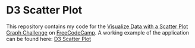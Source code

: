 # D3 Scatter Plot
This repository contains my code for the [Visualize Data with a Scatter Plot Graph Challenge](https://www.freecodecamp.com/challenges/visualize-data-with-a-scatterplot-graph) on [FreeCodeCamp](https://www.freecodecamp.com/). A working example of the application can be found here: [D3 Scatter Plot](http://codepen.io/JosephVega/pen/vXBVpp)